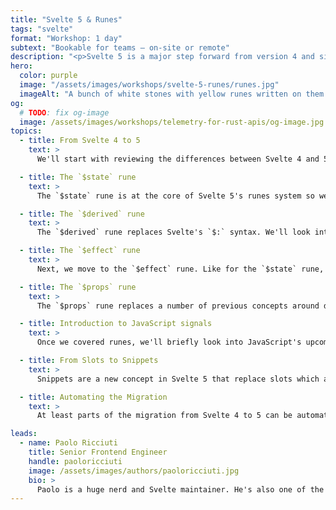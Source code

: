 ```yaml
---
title: "Svelte 5 & Runes"
tags: "svelte"
format: "Workshop: 1 day"
subtext: "Bookable for teams – on-site or remote"
description: "<p>Svelte 5 is a major step forward from version 4 and simplifies how Svelte applications are written. Concepts like snippets and runes, Svelte 5's new set of primitives for controlling reactivty, will replace a number of current concepts that will no longer by required with runes. Yet, as these concept are newly introduced, developers need to learn and them before they can leverage them. This workshop serves as an introduction to Svelte 5's new concepts, as well as a hands-on guide to migrating from old patterns to Svelte 5 and runes.</p>"
hero:
  color: purple
  image: "/assets/images/workshops/svelte-5-runes/runes.jpg"
  imageAlt: "A bunch of white stones with yellow runes written on them lying on a grey surface"
og:
  # TODO: fix og-image
  image: /assets/images/workshops/telemetry-for-rust-apis/og-image.jpg
topics:
  - title: From Svelte 4 to 5
    text: >
      We'll start with reviewing the differences between Svelte 4 and 5 before looking into the main changes in more detail.

  - title: The `$state` rune
    text: >
      The `$state` rune is at the core of Svelte 5's runes system so we start with that. We'll cover it's core behavior and implement some examples together.

  - title: The `$derived` rune
    text: >
      The `$derived` rune replaces Svelte's `$:` syntax. We'll look into how the rune works, subtle differences to `$:`, as well as how to migrate to it for typical scenarios.

  - title: The `$effect` rune
    text: >
      Next, we move to the `$effect` rune. Like for the `$state` rune, we'll implement some examples and talk about typical use cases.

  - title: The `$props` rune
    text: >
      The `$props` rune replaces a number of previous concepts around declaring, and receiving properties in components. We'll look into how the rune works as well as how to migrate to it for typical scenarios.

  - title: Introduction to JavaScript signals
    text: >
      Once we covered runes, we'll briefly look into JavaScript's upcoming [signals primitive](https://github.com/tc39/proposal-signals) which runes are based on. We'll cover the fundamentals of signals and how they might eventually establish a cross-framework reactivity primitive.

  - title: From Slots to Snippets
    text: >
      Snippets are a new concept in Svelte 5 that replace slots which are less powerful and flexible. We'll look into how snippets work, what new patterns they enable, and how to migrate from slots to snippets.

  - title: Automating the Migration
    text: >
      At least parts of the migration from Svelte 4 to 5 can be automated. We'll look into how that works, what to be aware of, and how to resolve situations where automatic migration fails.

leads:
  - name: Paolo Ricciuti
    title: Senior Frontend Engineer
    handle: paoloricciuti
    image: /assets/images/authors/paoloricciuti.jpg
    bio: >
      Paolo is a huge nerd and Svelte maintainer. He's also one of the creators of <a href="https://sveltelab.dev">sveltelab.dev</a> - a REPL for SvelteKit.
---
```


<!--break-->
